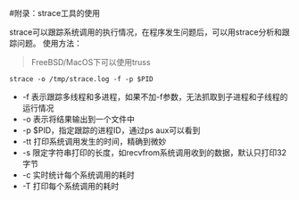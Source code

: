 #附录：strace工具的使用

strace可以跟踪系统调用的执行情况，在程序发生问题后，可以用strace分析和跟踪问题。
使用方法：

> FreeBSD/MacOS下可以使用truss

```shell
strace -o /tmp/strace.log -f -p $PID
```
* -f 表示跟踪多线程和多进程，如果不加-f参数，无法抓取到子进程和子线程的运行情况
* -o 表示将结果输出到一个文件中
* -p $PID，指定跟踪的进程ID，通过ps aux可以看到
* -tt 打印系统调用发生的时间，精确到微妙
* -s 限定字符串打印的长度，如recvfrom系统调用收到的数据，默认只打印32字节
* -c 实时统计每个系统调用的耗时
* -T 打印每个系统调用的耗时





